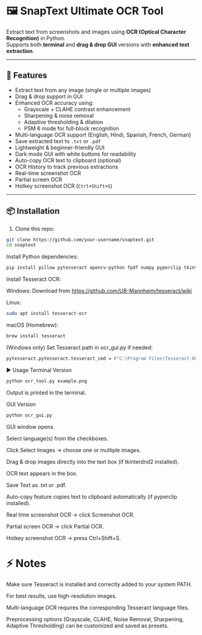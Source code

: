 # 🖼️ SnapText Ultimate OCR Tool

Extract text from screenshots and images using **OCR (Optical Character Recognition)** in Python.  
Supports both **terminal** and **drag & drop GUI** versions with **enhanced text extraction**.

---

## 🚀 Features
- Extract text from any image (single or multiple images)
- Drag & drop support in GUI
- Enhanced OCR accuracy using:
  - Grayscale + CLAHE contrast enhancement
  - Sharpening & noise removal
  - Adaptive thresholding & dilation
  - PSM 6 mode for full-block recognition
- Multi-language OCR support (English, Hindi, Spanish, French, German)
- Save extracted text to `.txt` or `.pdf`
- Lightweight & beginner-friendly GUI
- Dark mode GUI with white buttons for readability
- Auto-copy OCR text to clipboard (optional)
- OCR History to track previous extractions
- Real-time screenshot OCR
- Partial screen OCR
- Hotkey screenshot OCR (`Ctrl+Shift+S`)

---

## 📦 Installation

1. Clone this repo:
```bash
git clone https://github.com/your-username/snaptext.git
cd snaptext
```
Install Python dependencies:

```bash
pip install pillow pytesseract opencv-python fpdf numpy pyperclip tkinterdnd2 mss keyboard
```
Install Tesseract OCR:

Windows: Download from https://github.com/UB-Mannheim/tesseract/wiki

Linux:
```bash
sudo apt install tesseract-ocr
```
macOS (Homebrew):
```bash
brew install tesseract
```
(Windows only) Set Tesseract path in ocr_gui.py if needed:
```bash
pytesseract.pytesseract.tesseract_cmd = r"C:\Program Files\Tesseract-OCR\tesseract.exe"
```
▶️ Usage
Terminal Version
```bash
python ocr_tool.py example.png
```
Output is printed in the terminal.

GUI Version
```bash
python ocr_gui.py
```
GUI window opens.

Select language(s) from the checkboxes.

Click Select Images → choose one or multiple images.

Drag & drop images directly into the text box (if tkinterdnd2 installed).

OCR text appears in the box.

Save Text as .txt or .pdf.

Auto-copy feature copies text to clipboard automatically (if pyperclip installed).

Real time screenshot OCR → click Screenshot OCR.

Partial screen OCR → click Partial OCR.

Hotkey screenshot OCR → press Ctrl+Shift+S.

# ⚡ Notes
Make sure Tesseract is installed and correctly added to your system PATH.

For best results, use high-resolution images.

Multi-language OCR requires the corresponding Tesseract language files.

Preprocessing options (Grayscale, CLAHE, Noise Removal, Sharpening, Adaptive Thresholding) can be customized and saved as presets.
